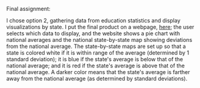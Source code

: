 Final assignment:

I chose option 2, gathering data from education statistics and display visualizations by state.  I put the final product on a webpage, <a href="https://rawgit.com/SocialWebApps/Debra-Lewis/master/Final_assignment/resources/presentingData.html">here</a>; the user selects which data to display, and the website shows a pie chart with national averages and the national state-by-state map showing deviations from the national average.
The state-by-state maps are set up so that a state is colored white if it is within range of the average (determined by 1 standard deviation); it is blue if the state's average is below that of the national average; and it is red if the state's average is above that of the national average.  A darker color means that the state's average is farther away from the national average (as determined by standard deviations).
